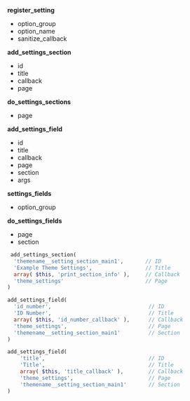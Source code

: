 
__register_setting__
- option_group
- option_name
- sanitize_callback

__add_settings_section__
- id
- title
- callback
- page


__do_settings_sections__
- page

__add_settings_field__
- id
- title
- callback
- page
- section
- args

__settings_fields__
- option_group

__do_settings_fields__
- page
- section


```php
 add_settings_section(
  'themename__setting_section_main1',       // ID
  'Example Theme Settings',                 // Title
  array( $this, 'print_section_info' ),     // Callback
  'theme_settings'                          // Page
)

add_settings_field(
  'id_number',                               // ID
  'ID Number',                               // Title
  array( $this, 'id_number_callback' ),      // Callback
  'theme_settings',                          // Page
  'themename__setting_section_main1'         // Section
)

add_settings_field(
    'title',                                 // ID
    'Title',                                 // Title
    array( $this, 'title_callback' ),        // Callback
    'theme_settings',                        // Page  
    'themename__setting_section_main1'       // Section
)
```